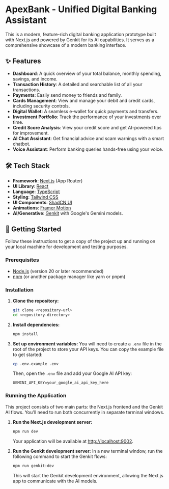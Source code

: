 # ApexBank - Unified Digital Banking Assistant

This is a modern, feature-rich digital banking application prototype built with Next.js and powered by Genkit for its AI capabilities. It serves as a comprehensive showcase of a modern banking interface.

## ✨ Features

- **Dashboard**: A quick overview of your total balance, monthly spending, savings, and income.
- **Transaction History**: A detailed and searchable list of all your transactions.
- **Payments**: Easily send money to friends and family.
- **Cards Management**: View and manage your debit and credit cards, including security controls.
- **Digital Wallet**: A seamless e-wallet for quick payments and transfers.
- **Investment Portfolio**: Track the performance of your investments over time.
- **Credit Score Analysis**: View your credit score and get AI-powered tips for improvement.
- **AI Chat Assistant**: Get financial advice and scam warnings with a smart chatbot.
- **Voice Assistant**: Perform banking queries hands-free using your voice.

## 🛠️ Tech Stack

- **Framework**: [Next.js](https://nextjs.org/) (App Router)
- **UI Library**: [React](https://react.dev/)
- **Language**: [TypeScript](https://www.typescriptlang.org/)
- **Styling**: [Tailwind CSS](https://tailwindcss.com/)
- **UI Components**: [ShadCN UI](https://ui.shadcn.com/)
- **Animations**: [Framer Motion](https://www.framer.com/motion/)
- **AI/Generative**: [Genkit](https://firebase.google.com/docs/genkit) with Google's Gemini models.

## 🚀 Getting Started

Follow these instructions to get a copy of the project up and running on your local machine for development and testing purposes.

### Prerequisites

- [Node.js](https://nodejs.org/en) (version 20 or later recommended)
- [npm](https://www.npmjs.com/) (or another package manager like yarn or pnpm)

### Installation

1.  **Clone the repository:**
    ```bash
    git clone <repository-url>
    cd <repository-directory>
    ```

2.  **Install dependencies:**
    ```bash
    npm install
    ```

3.  **Set up environment variables:**
    You will need to create a `.env` file in the root of the project to store your API keys. You can copy the example file to get started:
    ```bash
    cp .env.example .env
    ```
    Then, open the `.env` file and add your Google AI API key:
    ```
    GEMINI_API_KEY=your_google_ai_api_key_here
    ```

### Running the Application

This project consists of two main parts: the Next.js frontend and the Genkit AI flows. You'll need to run both concurrently in separate terminal windows.

1.  **Run the Next.js development server:**
    ```bash
    npm run dev
    ```
    Your application will be available at [http://localhost:9002](http://localhost:9002).

2.  **Run the Genkit development server:**
    In a new terminal window, run the following command to start the Genkit flows:
    ```bash
    npm run genkit:dev
    ```
    This will start the Genkit development environment, allowing the Next.js app to communicate with the AI models.
